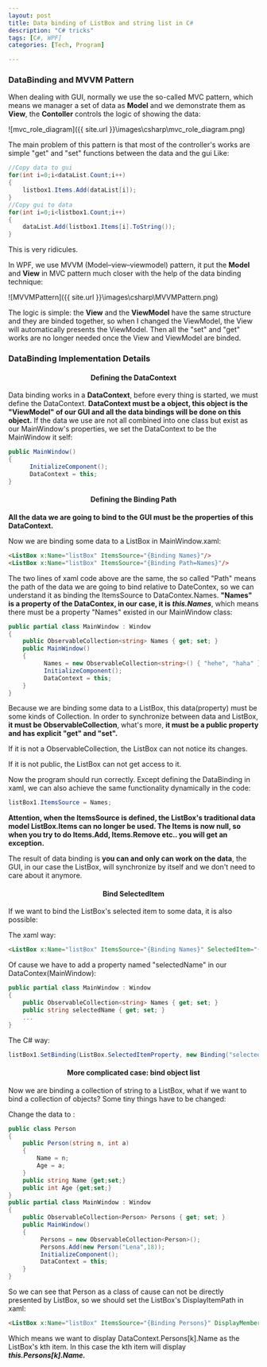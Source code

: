```yaml
---
layout: post
title: Data binding of ListBox and string list in C#
description: "C# tricks"
tags: [C#, WPF]
categories: [Tech, Program]

---
```


### DataBinding and MVVM Pattern

When dealing with GUI, normally we use the so-called MVC pattern, which means we manager a set of data as **Model**  and we demonstrate them as **View**, the **Contoller** controls the logic of showing the data:

![mvc_role_diagram]({{ site.url }}\images\csharp\mvc_role_diagram.png)

The main problem of this pattern is that most of the controller's works are simple "get" and "set" functions between the data and the gui Like:

<!-- more -->

```c#
//Copy data to gui
for(int i=0;i<dataList.Count;i++)
{
	listbox1.Items.Add(dataList[i]);
}
//Copy gui to data
for(int i=0;i<listbox1.Count;i++)
{
	dataList.Add(listbox1.Items[i].ToString());
}
```

This is very ridicules.

In WPF, we use MVVM (Model–view–viewmodel) pattern, it put the **Model** and **View** in MVC pattern much closer with the help of the data binding technique:

![MVVMPattern]({{ site.url }}\images\csharp\MVVMPattern.png)

The logic is simple: the **View** and the **ViewModel** have the same structure and they are binded together, so when I changed the ViewModel, the View will automatically presents the ViewModel. Then all the "set" and "get" works are no longer needed once the View and ViewModel are binded.

### DataBinding Implementation Details

#### <center>Defining the DataContext</center>

Data binding works in a **DataContext**, before every thing is started, we must define the DataContext. **DataContext must be a object, this object is the "ViewModel" of our GUI and all the data bindings will be done on this object.** If the data we use are not all combined into one class but exist as our MainWindow's properties, we set the DataContext to be the MainWindow it self:

```c#
public MainWindow()
{
      InitializeComponent();
      DataContext = this;
}
```

#### <center>Defining the Binding Path</center>

**All the data we are going to bind to the GUI must be the properties of this DataContext.** 

Now we are binding some data to a ListBox in MainWindow.xaml:

```html
<ListBox x:Name="listBox" ItemsSource="{Binding Names}"/>
<ListBox x:Name="listBox" ItemsSource="{Binding Path=Names}"/>
```

The two lines of xaml code above are the same, the so called "Path" means the path of the data we are going to bind relative to DateContex, so we can understand it as binding the ItemsSource to DataContex.Names. **"Names" is a property of the DataContex, in our case, it is *this.Names***, which means there must be a property "Names" existed in our MainWindow class:

```c#
public partial class MainWindow : Window
{
	public ObservableCollection<string> Names { get; set; }
	public MainWindow()
	{
      	  Names = new ObservableCollection<string>() { "hehe", "haha" };
    	  InitializeComponent();
      	  DataContext = this;
	}
}
```

Because we are binding some data to a ListBox, this data(property) must be some kinds of Collection. In order to synchronize between data and ListBox, **it must be ObservableCollection**, what's more, **it must be a public property and has explicit "get" and "set".**

If it is not a ObservableCollection, the ListBox can not notice its changes. 

If it is not public, the ListBox can not get access to it.

Now the program should run correctly. Except defining the DataBinding in xaml, we can also achieve the same functionality dynamically in the code:

```c#
listBox1.ItemsSource = Names;
```

**Attention, when the ItemsSource is defined, the ListBox's traditional data model ListBox.Items can no longer be used. The Items is now null, so when you try to do Items.Add, Items.Remove etc.. you will get an exception.**

The result of data binding is **you can and only can work on the data**, the GUI, in our case the ListBox, will synchronize by itself and we don't need to care about it anymore.

#### <center>Bind SelectedItem</center>

If we want to bind the ListBox's selected item to some data, it is also possible:

The xaml way:

```html
<ListBox x:Name="listBox" ItemsSource="{Binding Names}" SelectedItem="{Binding selectedName, Mode=TwoWay}"/>
```

Of cause we have to add a property named "selectedName" in our DataContex(MainWindow):

```c#
public partial class MainWindow : Window
{
	public ObservableCollection<string> Names { get; set; }
    public string selectedName { get; set; }
  	...
}
```

The C# way:

```c#
listBox1.SetBinding(ListBox.SelectedItemProperty, new Binding("selectedName"));
```

#### <center>More complicated case: bind object list</center>

Now we are binding a collection of string to a ListBox, what if we want to bind a collection of objects? Some tiny things have to be changed:

Change the data to :

```c#
public class Person
{
    public Person(string n, int a)
    {
    	Name = n;
        Age = a;
    }
	public string Name {get;set;}    
    public int Age {get;set;}    
}
public partial class MainWindow : Window
{
	public ObservableCollection<Person> Persons { get; set; }
	public MainWindow()
	{
         Persons = new ObservableCollection<Person>();
         Persons.Add(new Person("Lena",18));
      	 InitializeComponent();
      	 DataContext = this;
    }
}
```

So we can see that Person as a class of cause can not be directly presented by ListBox, so we should set the ListBox's DisplayItemPath in xaml:

```html
<ListBox x:Name="listBox" ItemsSource="{Binding Persons}" DisplayMemberPath="Name"/>
```

Which means we want to display DataContext.Persons[k].Name as the ListBox's kth item. In this case the kth item will display ***this.Persons[k].Name.***